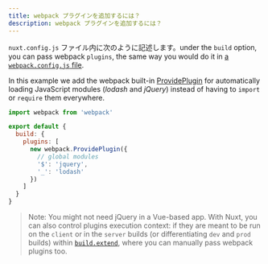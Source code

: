 ```yaml
---
title: webpack プラグインを追加するには？
description: webpack プラグインを追加するには？
---
```


`nuxt.config.js` ファイル内に次のように記述します。under the `build` option, you can pass webpack `plugins`, the same way you would do
it in [a `webpack.config.js` file](https://webpack.js.org/configuration/plugins/).

In this example we add the webpack built-in [ProvidePlugin](https://webpack.js.org/plugins/provide-plugin/)
for automatically loading JavaScript modules (_lodash_ and _jQuery_) instead of having to `import` or `require`
them everywhere.

```js
import webpack from 'webpack'

export default {
  build: {
    plugins: [
      new webpack.ProvidePlugin({
        // global modules
        '$': 'jquery',
        '_': 'lodash'
      })
    ]
  }
}
```

> Note: You might not need jQuery in a Vue-based app.
With Nuxt, you can also control plugins execution context: if they are meant to be run on the `client` or in the `server` builds (or differentiating `dev` and `prod` builds) within [`build.extend`](/api/configuration-build#extend), where you can manually pass webpack plugins too.